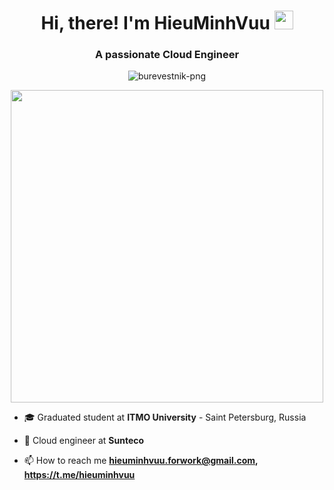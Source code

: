 <h1 align="center">Hi, there! I'm HieuMinhVuu <img src="https://media2.giphy.com/media/26hisVHpbBwfcfKus/giphy.webp?cid=ecf05e477242c9exx9kdrb69yh9yepj3yyhfdm63ny2ll373&rid=giphy.webp&ct=g" width="30" height="30"/></h1>
<h3 align="center">A passionate Cloud Engineer</h3>

<p align="center"> <img src="https://komarev.com/ghpvc/?username=burevestnik-png&label=Profile%20views&color=0e75b6&style=flat" alt="burevestnik-png" /> </p>

<div id="header" align="center">
  <img src="https://media.tenor.com/Ta0UjU3ajbYAAAAd/space-what.gif" width="500"/>
</div>

-   🎓 Graduated student at **ITMO University** - Saint Petersburg, Russia

-   🌱 Cloud engineer at **Sunteco**

-   📫 How to reach me **hieuminhvuu.forwork@gmail.com, https://t.me/hieuminhvuu**
